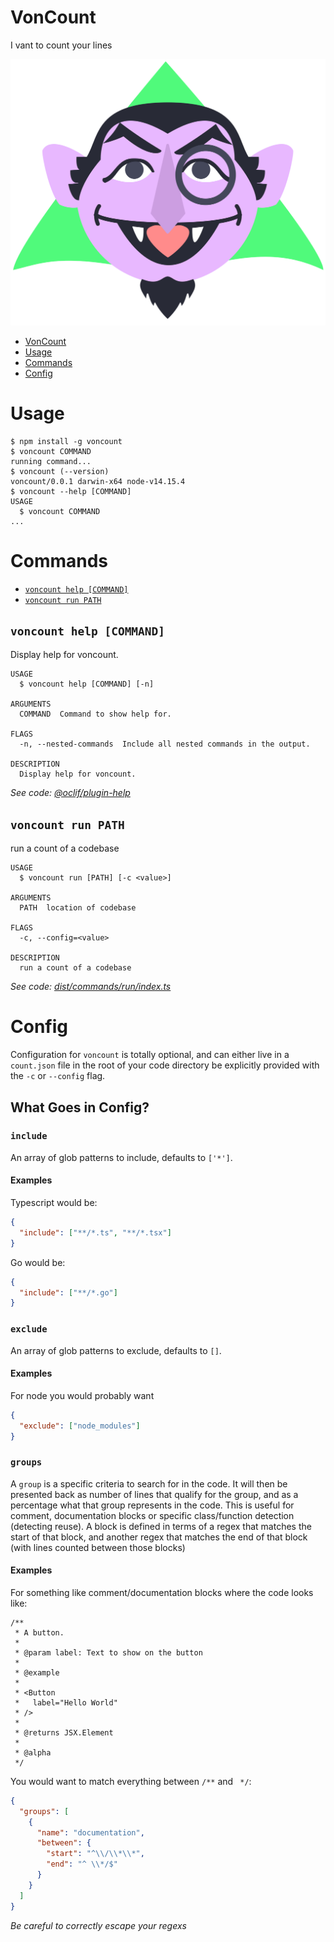 # VonCount

I vant to count your lines

![Count VonCount](logo.svg "Count VonCount")

<!-- toc -->

- [VonCount](#voncount)
- [Usage](#usage)
- [Commands](#commands)
- [Config](#config)
<!-- tocstop -->

# Usage

<!-- usage -->

```sh-session
$ npm install -g voncount
$ voncount COMMAND
running command...
$ voncount (--version)
voncount/0.0.1 darwin-x64 node-v14.15.4
$ voncount --help [COMMAND]
USAGE
  $ voncount COMMAND
...
```

<!-- usagestop -->

# Commands

<!-- commands -->

- [`voncount help [COMMAND]`](#voncount-help-command)
- [`voncount run PATH`](#voncount-run-path)

## `voncount help [COMMAND]`

Display help for voncount.

```
USAGE
  $ voncount help [COMMAND] [-n]

ARGUMENTS
  COMMAND  Command to show help for.

FLAGS
  -n, --nested-commands  Include all nested commands in the output.

DESCRIPTION
  Display help for voncount.
```

_See code: [@oclif/plugin-help](https://github.com/oclif/plugin-help/blob/v5.1.11/src/commands/help.ts)_

## `voncount run PATH`

run a count of a codebase

```
USAGE
  $ voncount run [PATH] [-c <value>]

ARGUMENTS
  PATH  location of codebase

FLAGS
  -c, --config=<value>

DESCRIPTION
  run a count of a codebase
```

_See code: [dist/commands/run/index.ts](https://github.com/royletron/voncount/blob/v0.0.1/dist/commands/run/index.ts)_

<!-- commandsstop -->

# Config

Configuration for `voncount` is totally optional, and can either live in a `count.json` file in the root of your code directory be explicitly provided with the `-c` or `--config` flag.

## What Goes in Config?

### `include`

An array of glob patterns to include, defaults to `['*']`.

#### Examples

Typescript would be:

```json
{
  "include": ["**/*.ts", "**/*.tsx"]
}
```

Go would be:

```json
{
  "include": ["**/*.go"]
}
```

### `exclude`

An array of glob patterns to exclude, defaults to `[]`.

#### Examples

For node you would probably want

```json
{
  "exclude": ["node_modules"]
}
```

### `groups`

A `group` is a specific criteria to search for in the code. It will then be presented back as number of lines that qualify for the group, and as a percentage what that group represents in the code. This is useful for comment, documentation blocks or specific class/function detection (detecting reuse). A block is defined in terms of a regex that matches the start of that block, and another regex that matches the end of that block (with lines counted between those blocks)

#### Examples

For something like comment/documentation blocks where the code looks like:

```tsx
/**
 * A button.
 *
 * @param label: Text to show on the button
 *
 * @example
 *
 * <Button
 *   label="Hello World"
 * />
 *
 * @returns JSX.Element
 *
 * @alpha
 */
```

You would want to match everything between `/**` and ` */`:

```json
{
  "groups": [
    {
      "name": "documentation",
      "between": {
        "start": "^\\/\\*\\*",
        "end": "^ \\*/$"
      }
    }
  ]
}
```

_Be careful to correctly escape your regexs_
